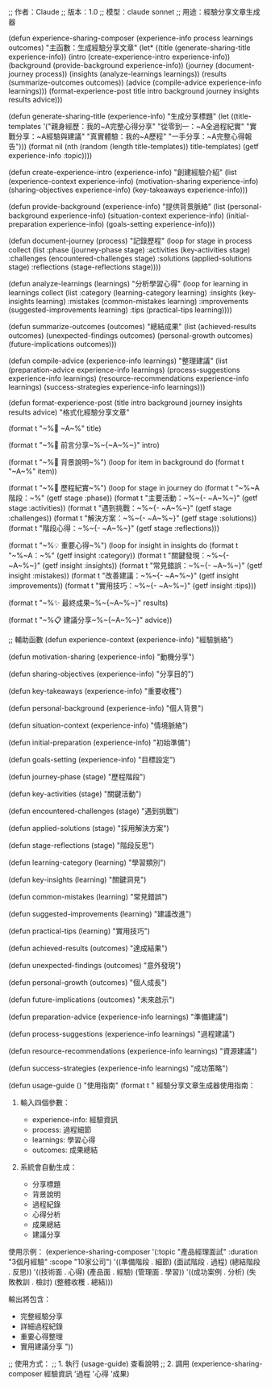 ;; 作者：Claude
;; 版本：1.0
;; 模型：claude sonnet
;; 用途：經驗分享文章生成器

(defun experience-sharing-composer (experience-info process learnings outcomes)
  "主函數：生成經驗分享文章"
  (let* ((title (generate-sharing-title experience-info))
         (intro (create-experience-intro experience-info))
         (background (provide-background experience-info))
         (journey (document-journey process))
         (insights (analyze-learnings learnings))
         (results (summarize-outcomes outcomes))
         (advice (compile-advice experience-info learnings)))
    (format-experience-post title intro background journey 
                          insights results advice)))

(defun generate-sharing-title (experience-info)
  "生成分享標題"
  (let ((title-templates
         '("親身經歷：我的~A完整心得分享"
           "從零到一：~A全過程紀實"
           "實戰分享：~A經驗與建議"
           "真實體驗：我的~A歷程"
           "一手分享：~A完整心得報告")))
    (format nil
            (nth (random (length title-templates)) title-templates)
            (getf experience-info :topic))))

(defun create-experience-intro (experience-info)
  "創建經驗介紹"
  (list
   (experience-context experience-info)
   (motivation-sharing experience-info)
   (sharing-objectives experience-info)
   (key-takeaways experience-info)))

(defun provide-background (experience-info)
  "提供背景脈絡"
  (list
   (personal-background experience-info)
   (situation-context experience-info)
   (initial-preparation experience-info)
   (goals-setting experience-info)))

(defun document-journey (process)
  "記錄歷程"
  (loop for stage in process
        collect
        (list
         :phase (journey-phase stage)
         :activities (key-activities stage)
         :challenges (encountered-challenges stage)
         :solutions (applied-solutions stage)
         :reflections (stage-reflections stage))))

(defun analyze-learnings (learnings)
  "分析學習心得"
  (loop for learning in learnings
        collect
        (list
         :category (learning-category learning)
         :insights (key-insights learning)
         :mistakes (common-mistakes learning)
         :improvements (suggested-improvements learning)
         :tips (practical-tips learning))))

(defun summarize-outcomes (outcomes)
  "總結成果"
  (list
   (achieved-results outcomes)
   (unexpected-findings outcomes)
   (personal-growth outcomes)
   (future-implications outcomes)))

(defun compile-advice (experience-info learnings)
  "整理建議"
  (list
   (preparation-advice experience-info learnings)
   (process-suggestions experience-info learnings)
   (resource-recommendations experience-info learnings)
   (success-strategies experience-info learnings)))

(defun format-experience-post 
    (title intro background journey insights results advice)
  "格式化經驗分享文章"
  
  (format t "~%📝 ~A~%" title)
  
  (format t "~%📌 前言分享~%~{~A~%~}" intro)
  
  (format t "~%🎯 背景說明~%")
  (loop for item in background do
        (format t "~A~%" item))
  
  (format t "~%🚀 歷程紀實~%")
  (loop for stage in journey do
        (format t "~%~A 階段：~%" 
                (getf stage :phase))
        (format t "主要活動：~%~{- ~A~%~}" 
                (getf stage :activities))
        (format t "遇到挑戰：~%~{- ~A~%~}" 
                (getf stage :challenges))
        (format t "解決方案：~%~{- ~A~%~}" 
                (getf stage :solutions))
        (format t "階段心得：~%~{- ~A~%~}" 
                (getf stage :reflections)))
  
  (format t "~%💡 重要心得~%")
  (loop for insight in insights do
        (format t "~%~A：~%" 
                (getf insight :category))
        (format t "關鍵發現：~%~{- ~A~%~}" 
                (getf insight :insights))
        (format t "常見錯誤：~%~{- ~A~%~}" 
                (getf insight :mistakes))
        (format t "改善建議：~%~{- ~A~%~}" 
                (getf insight :improvements))
        (format t "實用技巧：~%~{- ~A~%~}" 
                (getf insight :tips)))
  
  (format t "~%✨ 最終成果~%~{~A~%~}" results)
  
  (format t "~%📋 建議分享~%~{~A~%~}" advice))

;; 輔助函數
(defun experience-context (experience-info)
  "經驗脈絡")

(defun motivation-sharing (experience-info)
  "動機分享")

(defun sharing-objectives (experience-info)
  "分享目的")

(defun key-takeaways (experience-info)
  "重要收穫")

(defun personal-background (experience-info)
  "個人背景")

(defun situation-context (experience-info)
  "情境脈絡")

(defun initial-preparation (experience-info)
  "初始準備")

(defun goals-setting (experience-info)
  "目標設定")

(defun journey-phase (stage)
  "歷程階段")

(defun key-activities (stage)
  "關鍵活動")

(defun encountered-challenges (stage)
  "遇到挑戰")

(defun applied-solutions (stage)
  "採用解決方案")

(defun stage-reflections (stage)
  "階段反思")

(defun learning-category (learning)
  "學習類別")

(defun key-insights (learning)
  "關鍵洞見")

(defun common-mistakes (learning)
  "常見錯誤")

(defun suggested-improvements (learning)
  "建議改進")

(defun practical-tips (learning)
  "實用技巧")

(defun achieved-results (outcomes)
  "達成結果")

(defun unexpected-findings (outcomes)
  "意外發現")

(defun personal-growth (outcomes)
  "個人成長")

(defun future-implications (outcomes)
  "未來啟示")

(defun preparation-advice (experience-info learnings)
  "準備建議")

(defun process-suggestions (experience-info learnings)
  "過程建議")

(defun resource-recommendations (experience-info learnings)
  "資源建議")

(defun success-strategies (experience-info learnings)
  "成功策略")

(defun usage-guide ()
  "使用指南"
  (format t "
經驗分享文章生成器使用指南：

1. 輸入四個參數：
   - experience-info: 經驗資訊
   - process: 過程細節
   - learnings: 學習心得
   - outcomes: 成果總結

2. 系統會自動生成：
   - 分享標題
   - 背景說明
   - 過程紀錄
   - 心得分析
   - 成果總結
   - 建議分享

使用示例：
(experience-sharing-composer 
  '(:topic \"產品經理面試\"
    :duration \"3個月經驗\"
    :scope \"10家公司\")
  '((準備階段 . 細節)
    (面試階段 . 過程)
    (總結階段 . 反思))
  '((技術面 . 心得)
    (產品面 . 經驗)
    (管理面 . 學習))
  '((成功案例 . 分析)
    (失敗教訓 . 檢討)
    (整體收穫 . 總結)))

輸出將包含：
- 完整經驗分享
- 詳細過程紀錄
- 重要心得整理
- 實用建議分享
"))

;; 使用方式：
;; 1. 執行 (usage-guide) 查看說明
;; 2. 調用 (experience-sharing-composer 經驗資訊 '過程 '心得 '成果)